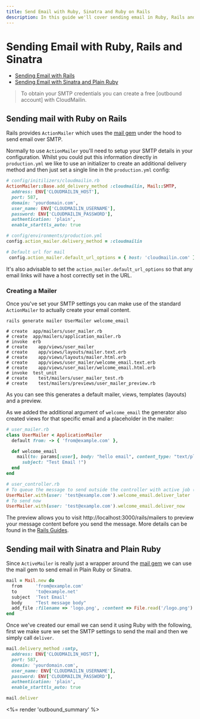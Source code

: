 ```yaml
---
title: Send Email with Ruby, Sinatra and Ruby on Rails
description: In this guide we'll cover sending email in Ruby, Rails and Sinatra over SMTP with CloudMailin.
---
```


# Sending Email with Ruby, Rails and Sinatra

* [Sending Email with Rails](#sending-mail-with-rails)
* [Sending Email with Sinatra and Plain Ruby](#sending-mail-with-sinatra-and-plain-ruby)

> To obtain your SMTP credentials you can create a free [outbound account] with CloudMailin.

## Sending mail with Ruby on Rails

Rails provides `ActionMailer` which uses the [mail gem] under the hood to send email over SMTP.

Normally to use `ActionMailer` you'll need to setup your SMTP details in your configuration.
Whilst you could put this information directly in `production.yml` we like to use an initializer to
create an additional delivery method and then just set a single line in the `production.yml` config:

```ruby
# config/initilizers/cloudmailin.rb
ActionMailer::Base.add_delivery_method :cloudmailin, Mail::SMTP,
  address: ENV['CLOUDMAILIN_HOST'],
  port: 587,
  domain: 'yourdomain.com',
  user_name: ENV['CLOUDMAILIN_USERNAME'],
  password: ENV['CLOUDMAILIN_PASSWORD'],
  authentication: 'plain',
  enable_starttls_auto: true

# config/environments/production.yml
config.action_mailer.delivery_method = :cloudmailin

# Default url for mail
 config.action_mailer.default_url_options = { host: 'cloudmailin.com' }
```

It's also advisable to set the `action_mailer.default_url_options` so that any email links will have a host
correctly set in the URL.

### Creating a Mailer

Once you've set your SMTP settings you can make use of the standard `ActionMailer` to actually
create your email content.

```shell
rails generate mailer UserMailer welcome_email

# create  app/mailers/user_mailer.rb
# create  app/mailers/application_mailer.rb
# invoke  erb
# create    app/views/user_mailer
# create    app/views/layouts/mailer.text.erb
# create    app/views/layouts/mailer.html.erb
# create    app/views/user_mailer/welcome_email.text.erb
# create    app/views/user_mailer/welcome_email.html.erb
# invoke  test_unit
# create    test/mailers/user_mailer_test.rb
# create    test/mailers/previews/user_mailer_preview.rb
```

As you can see this generates a default mailer, views, templates (layouts) and a preview.

As we added the additional argument of `welcome_email` the generator also created views for that
specific email and a placeholder in the mailer:

```ruby
# user_mailer.rb
class UserMailer < ApplicationMailer
  default from: -> { 'from@example.com' },

  def welcome_email
    mail(to: params[:user], body: "hello email", content_type: "text/plain",
      subject: "Test Email !")
  end
end

# user_controller.rb
# To queue the message to send outside the controller with active job (recommended)
UserMailer.with(user: 'test@example.com').welcome_email.deliver_later
# To send now
UserMailer.with(user: 'test@example.com').welcome_email.deliver_now

```

The preview allows you to visit http://localhost:3000/rails/mailers to preview your message
content before you send the message. More details can be found in the [Rails Guides].

## Sending mail with Sinatra and Plain Ruby

Since `ActiveMailer` is really just a wrapper around the [mail gem] we can use the mail gem to send
email in Plain Ruby or Sinatra.

```ruby
mail = Mail.new do
  from     'from@example.com'
  to       'to@example.net'
  subject  'Test Email'
  body     "Test message body"
  add_file :filename => 'logo.png', :content => File.read('/logo.png')
end

```
Once we've created our email we can send it using Ruby with the following, first we make sure we
set the SMTP settings to send the mail and then we simply call `deliver`.

```ruby
mail.delivery_method :smtp,
  address: ENV['CLOUDMAILIN_HOST'],
  port: 587,
  domain: 'yourdomain.com',
  user_name: ENV['CLOUDMAILIN_USERNAME'],
  password: ENV['CLOUDMAILIN_PASSWORD'],
  authentication: 'plain',
  enable_starttls_auto: true

mail.deliver
```

<%= render 'outbound_summary' %>

[Mail Gem]: https://github.com/mikel/mail
[Rails Guides]: https://guides.rubyonrails.org/action_mailer_basics.html
